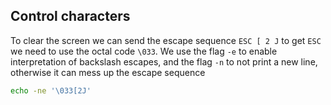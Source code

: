 ## Control characters

To clear the screen we can send the escape sequence `ESC [ 2 J` to get `ESC` we need to use
the octal code `\033`. We use the flag `-e` to enable interpretation of backslash escapes, and
the flag `-n` to not print a new line, otherwise it can mess up the escape sequence

```bash
echo -ne '\033[2J'
```
